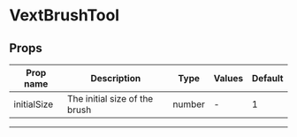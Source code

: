 # VextBrushTool

## Props

| Prop name   | Description                   | Type   | Values | Default |
| ----------- | ----------------------------- | ------ | ------ | ------- |
| initialSize | The initial size of the brush | number | -      | 1       |

---
